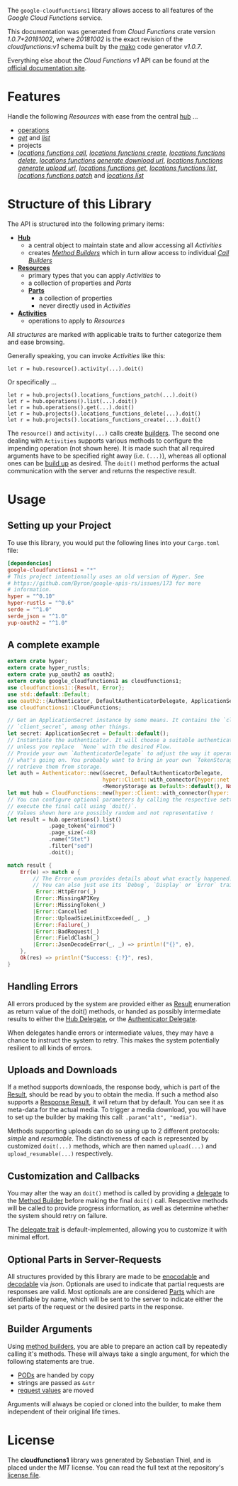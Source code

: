 <!---
DO NOT EDIT !
This file was generated automatically from 'src/mako/api/README.md.mako'
DO NOT EDIT !
-->
The `google-cloudfunctions1` library allows access to all features of the *Google Cloud Functions* service.

This documentation was generated from *Cloud Functions* crate version *1.0.7+20181002*, where *20181002* is the exact revision of the *cloudfunctions:v1* schema built by the [mako](http://www.makotemplates.org/) code generator *v1.0.7*.

Everything else about the *Cloud Functions* *v1* API can be found at the
[official documentation site](https://cloud.google.com/functions).
# Features

Handle the following *Resources* with ease from the central [hub](https://docs.rs/google-cloudfunctions1/1.0.7+20181002/google_cloudfunctions1/struct.CloudFunctions.html) ... 

* [operations](https://docs.rs/google-cloudfunctions1/1.0.7+20181002/google_cloudfunctions1/struct.Operation.html)
 * [*get*](https://docs.rs/google-cloudfunctions1/1.0.7+20181002/google_cloudfunctions1/struct.OperationGetCall.html) and [*list*](https://docs.rs/google-cloudfunctions1/1.0.7+20181002/google_cloudfunctions1/struct.OperationListCall.html)
* projects
 * [*locations functions call*](https://docs.rs/google-cloudfunctions1/1.0.7+20181002/google_cloudfunctions1/struct.ProjectLocationFunctionCallCall.html), [*locations functions create*](https://docs.rs/google-cloudfunctions1/1.0.7+20181002/google_cloudfunctions1/struct.ProjectLocationFunctionCreateCall.html), [*locations functions delete*](https://docs.rs/google-cloudfunctions1/1.0.7+20181002/google_cloudfunctions1/struct.ProjectLocationFunctionDeleteCall.html), [*locations functions generate download url*](https://docs.rs/google-cloudfunctions1/1.0.7+20181002/google_cloudfunctions1/struct.ProjectLocationFunctionGenerateDownloadUrlCall.html), [*locations functions generate upload url*](https://docs.rs/google-cloudfunctions1/1.0.7+20181002/google_cloudfunctions1/struct.ProjectLocationFunctionGenerateUploadUrlCall.html), [*locations functions get*](https://docs.rs/google-cloudfunctions1/1.0.7+20181002/google_cloudfunctions1/struct.ProjectLocationFunctionGetCall.html), [*locations functions list*](https://docs.rs/google-cloudfunctions1/1.0.7+20181002/google_cloudfunctions1/struct.ProjectLocationFunctionListCall.html), [*locations functions patch*](https://docs.rs/google-cloudfunctions1/1.0.7+20181002/google_cloudfunctions1/struct.ProjectLocationFunctionPatchCall.html) and [*locations list*](https://docs.rs/google-cloudfunctions1/1.0.7+20181002/google_cloudfunctions1/struct.ProjectLocationListCall.html)




# Structure of this Library

The API is structured into the following primary items:

* **[Hub](https://docs.rs/google-cloudfunctions1/1.0.7+20181002/google_cloudfunctions1/struct.CloudFunctions.html)**
    * a central object to maintain state and allow accessing all *Activities*
    * creates [*Method Builders*](https://docs.rs/google-cloudfunctions1/1.0.7+20181002/google_cloudfunctions1/trait.MethodsBuilder.html) which in turn
      allow access to individual [*Call Builders*](https://docs.rs/google-cloudfunctions1/1.0.7+20181002/google_cloudfunctions1/trait.CallBuilder.html)
* **[Resources](https://docs.rs/google-cloudfunctions1/1.0.7+20181002/google_cloudfunctions1/trait.Resource.html)**
    * primary types that you can apply *Activities* to
    * a collection of properties and *Parts*
    * **[Parts](https://docs.rs/google-cloudfunctions1/1.0.7+20181002/google_cloudfunctions1/trait.Part.html)**
        * a collection of properties
        * never directly used in *Activities*
* **[Activities](https://docs.rs/google-cloudfunctions1/1.0.7+20181002/google_cloudfunctions1/trait.CallBuilder.html)**
    * operations to apply to *Resources*

All *structures* are marked with applicable traits to further categorize them and ease browsing.

Generally speaking, you can invoke *Activities* like this:

```Rust,ignore
let r = hub.resource().activity(...).doit()
```

Or specifically ...

```ignore
let r = hub.projects().locations_functions_patch(...).doit()
let r = hub.operations().list(...).doit()
let r = hub.operations().get(...).doit()
let r = hub.projects().locations_functions_delete(...).doit()
let r = hub.projects().locations_functions_create(...).doit()
```

The `resource()` and `activity(...)` calls create [builders][builder-pattern]. The second one dealing with `Activities` 
supports various methods to configure the impending operation (not shown here). It is made such that all required arguments have to be 
specified right away (i.e. `(...)`), whereas all optional ones can be [build up][builder-pattern] as desired.
The `doit()` method performs the actual communication with the server and returns the respective result.

# Usage

## Setting up your Project

To use this library, you would put the following lines into your `Cargo.toml` file:

```toml
[dependencies]
google-cloudfunctions1 = "*"
# This project intentionally uses an old version of Hyper. See
# https://github.com/Byron/google-apis-rs/issues/173 for more
# information.
hyper = "^0.10"
hyper-rustls = "^0.6"
serde = "^1.0"
serde_json = "^1.0"
yup-oauth2 = "^1.0"
```

## A complete example

```Rust
extern crate hyper;
extern crate hyper_rustls;
extern crate yup_oauth2 as oauth2;
extern crate google_cloudfunctions1 as cloudfunctions1;
use cloudfunctions1::{Result, Error};
use std::default::Default;
use oauth2::{Authenticator, DefaultAuthenticatorDelegate, ApplicationSecret, MemoryStorage};
use cloudfunctions1::CloudFunctions;

// Get an ApplicationSecret instance by some means. It contains the `client_id` and 
// `client_secret`, among other things.
let secret: ApplicationSecret = Default::default();
// Instantiate the authenticator. It will choose a suitable authentication flow for you, 
// unless you replace  `None` with the desired Flow.
// Provide your own `AuthenticatorDelegate` to adjust the way it operates and get feedback about 
// what's going on. You probably want to bring in your own `TokenStorage` to persist tokens and
// retrieve them from storage.
let auth = Authenticator::new(&secret, DefaultAuthenticatorDelegate,
                              hyper::Client::with_connector(hyper::net::HttpsConnector::new(hyper_rustls::TlsClient::new())),
                              <MemoryStorage as Default>::default(), None);
let mut hub = CloudFunctions::new(hyper::Client::with_connector(hyper::net::HttpsConnector::new(hyper_rustls::TlsClient::new())), auth);
// You can configure optional parameters by calling the respective setters at will, and
// execute the final call using `doit()`.
// Values shown here are possibly random and not representative !
let result = hub.operations().list()
             .page_token("eirmod")
             .page_size(-48)
             .name("Stet")
             .filter("sed")
             .doit();

match result {
    Err(e) => match e {
        // The Error enum provides details about what exactly happened.
        // You can also just use its `Debug`, `Display` or `Error` traits
         Error::HttpError(_)
        |Error::MissingAPIKey
        |Error::MissingToken(_)
        |Error::Cancelled
        |Error::UploadSizeLimitExceeded(_, _)
        |Error::Failure(_)
        |Error::BadRequest(_)
        |Error::FieldClash(_)
        |Error::JsonDecodeError(_, _) => println!("{}", e),
    },
    Ok(res) => println!("Success: {:?}", res),
}

```
## Handling Errors

All errors produced by the system are provided either as [Result](https://docs.rs/google-cloudfunctions1/1.0.7+20181002/google_cloudfunctions1/enum.Result.html) enumeration as return value of 
the doit() methods, or handed as possibly intermediate results to either the 
[Hub Delegate](https://docs.rs/google-cloudfunctions1/1.0.7+20181002/google_cloudfunctions1/trait.Delegate.html), or the [Authenticator Delegate](https://docs.rs/yup-oauth2/*/yup_oauth2/trait.AuthenticatorDelegate.html).

When delegates handle errors or intermediate values, they may have a chance to instruct the system to retry. This 
makes the system potentially resilient to all kinds of errors.

## Uploads and Downloads
If a method supports downloads, the response body, which is part of the [Result](https://docs.rs/google-cloudfunctions1/1.0.7+20181002/google_cloudfunctions1/enum.Result.html), should be
read by you to obtain the media.
If such a method also supports a [Response Result](https://docs.rs/google-cloudfunctions1/1.0.7+20181002/google_cloudfunctions1/trait.ResponseResult.html), it will return that by default.
You can see it as meta-data for the actual media. To trigger a media download, you will have to set up the builder by making
this call: `.param("alt", "media")`.

Methods supporting uploads can do so using up to 2 different protocols: 
*simple* and *resumable*. The distinctiveness of each is represented by customized 
`doit(...)` methods, which are then named `upload(...)` and `upload_resumable(...)` respectively.

## Customization and Callbacks

You may alter the way an `doit()` method is called by providing a [delegate](https://docs.rs/google-cloudfunctions1/1.0.7+20181002/google_cloudfunctions1/trait.Delegate.html) to the 
[Method Builder](https://docs.rs/google-cloudfunctions1/1.0.7+20181002/google_cloudfunctions1/trait.CallBuilder.html) before making the final `doit()` call. 
Respective methods will be called to provide progress information, as well as determine whether the system should 
retry on failure.

The [delegate trait](https://docs.rs/google-cloudfunctions1/1.0.7+20181002/google_cloudfunctions1/trait.Delegate.html) is default-implemented, allowing you to customize it with minimal effort.

## Optional Parts in Server-Requests

All structures provided by this library are made to be [enocodable](https://docs.rs/google-cloudfunctions1/1.0.7+20181002/google_cloudfunctions1/trait.RequestValue.html) and 
[decodable](https://docs.rs/google-cloudfunctions1/1.0.7+20181002/google_cloudfunctions1/trait.ResponseResult.html) via *json*. Optionals are used to indicate that partial requests are responses 
are valid.
Most optionals are are considered [Parts](https://docs.rs/google-cloudfunctions1/1.0.7+20181002/google_cloudfunctions1/trait.Part.html) which are identifiable by name, which will be sent to 
the server to indicate either the set parts of the request or the desired parts in the response.

## Builder Arguments

Using [method builders](https://docs.rs/google-cloudfunctions1/1.0.7+20181002/google_cloudfunctions1/trait.CallBuilder.html), you are able to prepare an action call by repeatedly calling it's methods.
These will always take a single argument, for which the following statements are true.

* [PODs][wiki-pod] are handed by copy
* strings are passed as `&str`
* [request values](https://docs.rs/google-cloudfunctions1/1.0.7+20181002/google_cloudfunctions1/trait.RequestValue.html) are moved

Arguments will always be copied or cloned into the builder, to make them independent of their original life times.

[wiki-pod]: http://en.wikipedia.org/wiki/Plain_old_data_structure
[builder-pattern]: http://en.wikipedia.org/wiki/Builder_pattern
[google-go-api]: https://github.com/google/google-api-go-client

# License
The **cloudfunctions1** library was generated by Sebastian Thiel, and is placed 
under the *MIT* license.
You can read the full text at the repository's [license file][repo-license].

[repo-license]: https://github.com/Byron/google-apis-rsblob/master/LICENSE.md
